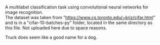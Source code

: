 A multilabel classification task using convolutional neural networks for image recognition.  
The dataset was taken from "https://www.cs.toronto.edu/~kriz/cifar.html" 
and is in a "cifar-10-batches-py" folder, located in the same directory as this file.
Not uploaded here due to space reasons.

Truck does seem like a good name for a dog.  
